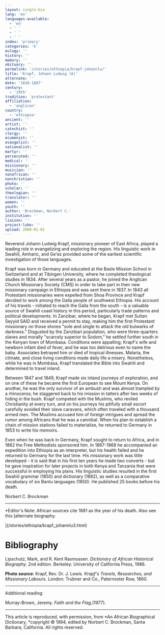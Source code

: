 ```yaml
---
layout: single-bio
lang: 'en'
languages-available:
  - 'en'
  - ' '
  - ' '
  - ' '
index: 'primary'
categories: 'k'
eulogy: ''
history: ''
memory: ''
obituary: ''
permalink: '/stories/ethiopia/krapf-johannlu/'
title: 'Krapf, Johann Ludwig (A)'
alternate: ''
date: '1810-1887'
century:
  - '19th'
tradition: 'protestant'
affiliation:
  - 'anglican'
country:
  - 'ethiopia'
ancient: ''
artist: ''
catechist: ''
clergy: ''
ecumenist: ''
evangelist: ''
nationalist: ''
martyr: ''
persecuted: ''
medical: ''
missionary: ''
musician: ''
nonafrican: ''
nonchristian: ''
photo: ''
scholar: ''
theologian: ''
translator: ''
women: ''
youth: ''
author: 'Brockman, Norbert C.'
institution: ''
liaison: ''
project-luke: ''
upload: 2000-01-01
---
```



Reverend Johann Ludwig Krapf, missionary pioneer of East Africa, played a leading role in evangelizing and exploring the region. His linguistic work in Swahili, Amharic, and Ge'ez provided some of the earliest scientific investigation of those languages.

Krapf was born in Germany and educated at the Basle Mission School in Switzerland and at Tibingen University, where he completed theological studies in 1834. After several years as a pastor, he joined the Anglican Church Missionary Society (CMS) in order to take part in their new missionary campaign in Ethiopia and was sent there in 1837. In 1843 all Protestant missionaries were expelled from Shoa Province and Krapf decided to work among the Galla people of southwest Ethiopia. His account of his travels - initiated to reach the Galla from the south - is a valuable source of Swahili coast history in this period, particularly trade patterns and political developments. In Zanzibar, where he began, Krapf met Sultan Seyyid SAID and received a permit to stay, making him the first Protestant missionary on those shores "sole and single to attack the old bulwarks of darkness." Disgusted by the Zanzibari population, who were three-quarters slaves and morally "scarcely superior to Sodom," he settled further south in the Kenyan town of Mombasa. Conditions were appalling; Krapf's wife and newborn infant died of fever, and he was too delirious even to name the baby. Associates betrayed him or died of tropical illnesses. Malaria, the climate, and close living conditions made daily life a misery. Nonetheless, while he was in Mombasa, Krapf translated the Bible into Swahili and determined to travel inland.

Between 1847 and 1849, Krapf made six inland journeys of exploration, and on one of these he became the first European to see Mount Kenya. On another, he was the only survivor of an ambush and was almost trampled by a rhinoceros; he staggered back to his mission in tatters after two weeks of hiding in the bush. Krapf competed with the Muslims, who reviled Christianity at every turn, and on his journeys his pitifully small escort carefully avoided their slave caravans, which often traveled with a thousand armed men. The Muslims accused him of foreign intrigues and spread the rumor among Africans that he was a cannibal. When his plan to establish a chain of mission stations failed to materialize, he returned to Germany in 1853 to write his memoirs.

Even when he was back in Germany, Krapf sought to return to Africa, and in 1862 the Free Methodists sponsored him. In 1867-1868 he accompanied an expedition into Ethiopia as an interpreter, but his health failed and he returned to Germany for the last time. His missionary work was little developed - it is said that in his first ten  years he made two converts - but he gave inspiration for later projects in both Kenya and Tanzania that were successful in employing his plans. His linguistic studies resulted in the first Swahili grammar (1850) and dictionary (1882), as well as a comparative vocabulary of six Bantu languages (1850). He published 25 books before his death.

Norbert C. Brockman

---

*Editor's Note: African sources cite 1881 as the year of his death.
Also see this [alternate biography.

](/stories/ethiopia/krapf_johannlu3.html)

# Bibliography

Lipschutz, Mark, and R. Kent Rasmussen.  *Dictionary of African Historical Biography.*  2nd edition.  Berkeley: University of California Press, 1986.

**Photo source**: Krapf, Rev. Dr. J. Lewis. *Krapf's Travels, Researches, and Missionary Labours.* London: Trubner and Co., Paternoster Row, 1860.

---

Additional reading:

Murray-Brown, Jeremy.  *Faith and the Flag,*(1977).

---

This article is reproduced, with permission, from *An African Biographical Dictionary, *copyright &copy; 1994, edited by Norbert C. Brockman, Santa Barbara, California. All rights reserved.